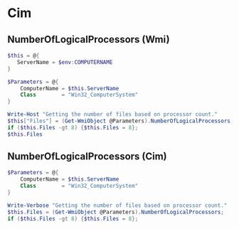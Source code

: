 # Cim

## NumberOfLogicalProcessors (Wmi)

```powershell
$this = @{
   ServerName = $env:COMPUTERNAME
}

$Parameters = @{
    ComputerName = $this.ServerName
    Class        = "Win32_ComputerSystem"
}

Write-Host "Getting the number of files based on processor count."
$this["Files"] = (Get-WmiObject @Parameters).NumberOfLogicalProcessors;
if ($this.Files -gt 8) {$this.Files = 8};
$this.Files
```
## NumberOfLogicalProcessors (Cim)

```powershell
$Parameters = @{
    ComputerName = $this.ServerName
    Class        = "Win32_ComputerSystem"
}

Write-Verbose "Getting the number of files based on processor count."
$this.Files = (Get-WmiObject @Parameters).NumberOfLogicalProcessors;
if ($this.Files -gt 8) {$this.Files = 8};
```
